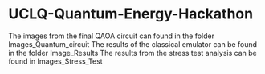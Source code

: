 # UCLQ-Quantum-Energy-Hackathon

The images from the final QAOA circuit can found in the folder Images_Quantum_circuit
The results of the classical emulator can be found in the folder Image_Results
The results from the stress test analysis can be found in Images_Stress_Test

